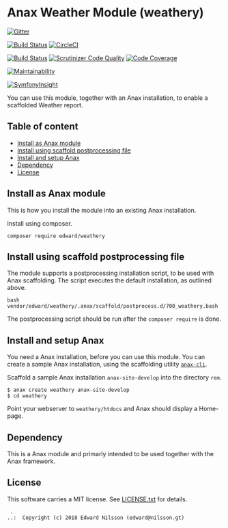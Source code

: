 Anax Weather Module (weathery)
==================================

[![Gitter](https://badges.gitter.im/enilsson9/weathery.svg)](https://gitter.im/enilsson9/weathery?utm_source=badge&utm_medium=badge&utm_campaign=pr-badge)

[![Build Status](https://travis-ci.com/Enilsson9/weathery.svg?branch=master)](https://travis-ci.org/Enilsson9/weathery)
[![CircleCI](https://circleci.com/gh/Enilsson9/weathery.svg?style=svg)](https://circleci.com/gh/Enilsson9/weathery)

[![Build Status](https://scrutinizer-ci.com/g/Enilsson9/weathery/badges/build.png?b=master)](https://scrutinizer-ci.com/g/Enilsson9/weathery/build-status/master)
[![Scrutinizer Code Quality](https://scrutinizer-ci.com/g/Enilsson9/weathery/badges/quality-score.png?b=master)](https://scrutinizer-ci.com/g/Enilsson9/weathery/?branch=master)
[![Code Coverage](https://scrutinizer-ci.com/g/Enilsson9/weathery/badges/coverage.png?b=master)](https://scrutinizer-ci.com/g/Enilsson9/weathery/?branch=master)


[![Maintainability](https://api.codeclimate.com/v1/badges/46d9d7a6fee32c7bcc2d/maintainability)](https://codeclimate.com/github/Enilsson9/weathery/maintainability)


[![SymfonyInsight](https://insight.symfony.com/projects/2b8ae7fd-c551-4483-b6ad-06820c91e807/mini.svg)](https://insight.symfony.com/projects/2b8ae7fd-c551-4483-b6ad-06820c91e807)

You can use this module, together with an Anax installation, to enable a scaffolded Weather report.


Table of content
------------------------------------

* [Install as Anax module](#Install-as-Anax-module)
* [Install using scaffold postprocessing file](#Install-using-scaffold-postprocessing-file)
* [Install and setup Anax](#Install-and-setup-Anax)
* [Dependency](#Dependency)
* [License](#License)



Install as Anax module
------------------------------------

This is how you install the module into an existing Anax installation.

Install using composer.

```
composer require edward/weathery
```


Install using scaffold postprocessing file
------------------------------------

The module supports a postprocessing installation script, to be used with Anax scaffolding. The script executes the default installation, as outlined above.

```text
bash vendor/edward/weathery/.anax/scaffold/postprocess.d/700_weathery.bash
```

The postprocessing script should be run after the `composer require` is done.



Install and setup Anax
------------------------------------

You need a Anax installation, before you can use this module. You can create a sample Anax installation, using the scaffolding utility [`anax-cli`](https://github.com/canax/anax-cli).

Scaffold a sample Anax installation `anax-site-develop` into the directory `rem`.

```
$ anax create weathery anax-site-develop
$ cd weathery
```

Point your webserver to `weathery/htdocs` and Anax should display a Home-page.



Dependency
------------------

This is a Anax module and primarly intended to be used together with the Anax framework.



License
------------------

This software carries a MIT license. See [LICENSE.txt](LICENSE.txt) for details.



```
 .  
..:  Copyright (c) 2018 Edward Nilsson (edward@nilsson.gt)
```

